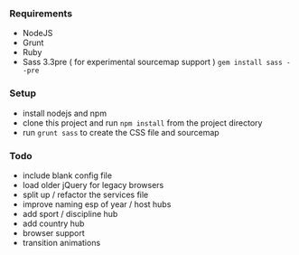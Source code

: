### Requirements

- NodeJS
- Grunt
- Ruby
- Sass 3.3pre ( for experimental sourcemap support ) `gem install sass --pre`

### Setup

- install nodejs and npm
- clone this project and run `npm install` from the project directory
- run `grunt sass` to create the CSS file and sourcemap

### Todo

- include blank config file
- load older jQuery for legacy browsers
- split up / refactor the services file
- improve naming esp of year / host hubs
- add sport / discipline hub
- add country hub
- browser support
- transition animations

